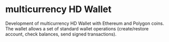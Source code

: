 # multicurrency HD Wallet
Development of multicurrency HD Wallet with Ethereum and Polygon coins. 
The wallet allows a set of standard wallet operations (create/restore account, check balances, send signed transactions).
